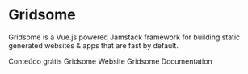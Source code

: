 # Gridsome

Gridsome is a Vue.js powered Jamstack framework for building static generated websites & apps that are fast by default.

<ResourceGroupTitle>Conteúdo grátis</ResourceGroupTitle>
<BadgeLink colorScheme='blue' badgeText='Official Website' href='https://gridsome.org/'>Gridsome Website</BadgeLink>
<BadgeLink colorScheme='blue' badgeText='Docs' href='https://gridsome.org/docs/'>Gridsome Documentation</BadgeLink>
